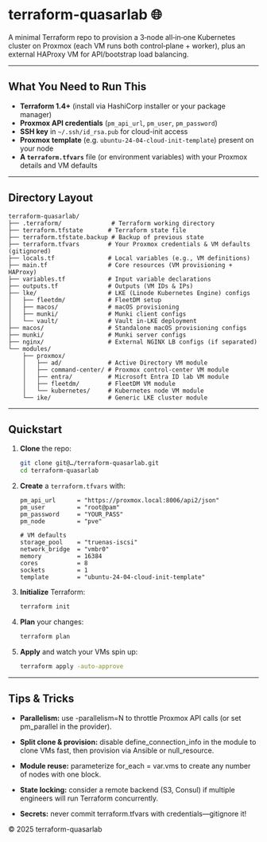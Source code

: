 # terraform-quasarlab 🌐

A minimal Terraform repo to provision a 3‑node all‑in‑one Kubernetes cluster on Proxmox (each VM runs both control‑plane + worker), plus an external HAProxy VM for API/bootstrap load balancing.

---

## What You Need to Run This

- **Terraform 1.4+** (install via HashiCorp installer or your package manager)  
- **Proxmox API credentials** (`pm_api_url`, `pm_user`, `pm_password`)  
- **SSH key** in `~/.ssh/id_rsa.pub` for cloud-init access  
- **Proxmox template** (e.g. `ubuntu-24-04-cloud-init-template`) present on your node  
- **A `terraform.tfvars`** file (or environment variables) with your Proxmox details and VM defaults

---

## Directory Layout

```plaintext
terraform-quasarlab/
├── .terraform/              # Terraform working directory
├── terraform.tfstate       # Terraform state file
├── terraform.tfstate.backup # Backup of previous state
├── terraform.tfvars        # Your Proxmox credentials & VM defaults (gitignored)
├── locals.tf               # Local variables (e.g., VM definitions)
├── main.tf                 # Core resources (VM provisioning + HAProxy)
├── variables.tf            # Input variable declarations
├── outputs.tf              # Outputs (VM IDs & IPs)
├── lke/                    # LKE (Linode Kubernetes Engine) configs
│   ├── fleetdm/            # FleetDM setup
│   ├── macos/              # macOS provisioning
│   ├── munki/              # Munki client configs
│   └── vault/              # Vault in-LKE deployment
├── macos/                  # Standalone macOS provisioning configs
├── munki/                  # Munki server configs
├── nginx/                  # External NGINX LB configs (if separated)
└── modules/
    ├── proxmox/
    │   ├── ad/             # Active Directory VM module
    │   ├── command-center/ # Proxmox control-center VM module
    │   ├── entra/          # Microsoft Entra ID lab VM module
    │   ├── fleetdm/        # FleetDM VM module
    │   └── kubernetes/     # Kubernetes node VM module
    └── ike/                # Generic LKE cluster module
```

---

## Quickstart
1. **Clone** the repo:
   ```bash
   git clone git@…/terraform-quasarlab.git
   cd terraform-quasarlab
   ```
2. **Create** a `terraform.tfvars` with:
   ```hcl
   pm_api_url      = "https://proxmox.local:8006/api2/json"
   pm_user         = "root@pam"
   pm_password     = "YOUR_PASS"
   pm_node         = "pve"

   # VM defaults
   storage_pool    = "truenas-iscsi"
   network_bridge  = "vmbr0"
   memory          = 16384
   cores           = 8
   sockets         = 1
   template        = "ubuntu-24-04-cloud-init-template"
   ```
3. **Initialize** Terraform:
   ```bash
   terraform init
   ```
4. **Plan** your changes:
   ```bash
   terraform plan
   ```
5. **Apply** and watch your VMs spin up:
   ```bash
   terraform apply -auto-approve

---

## Tips & Tricks
- **Parallelism:** use -parallelism=N to throttle Proxmox API calls (or set pm_parallel in the provider).

- **Split clone & provision:** disable define_connection_info in the module to clone VMs fast, then provision via Ansible or null_resource.

- **Module reuse:** parameterize for_each = var.vms to create any number of nodes with one block.

- **State locking:** consider a remote backend (S3, Consul) if multiple engineers will run Terraform concurrently.

- **Secrets:** never commit terraform.tfvars with credentials—gitignore it!

© 2025 terraform-quasarlab